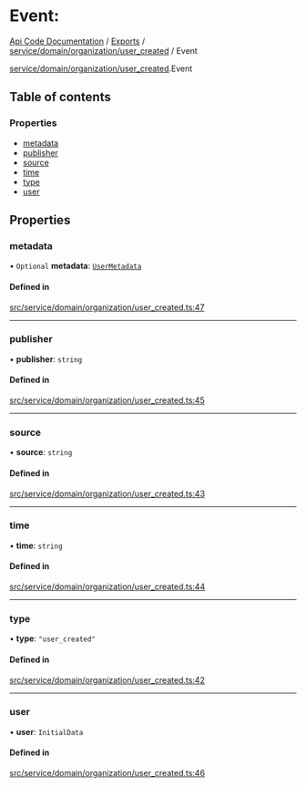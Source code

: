 # Event: 
 
[Api Code Documentation](../README.md) / [Exports](../modules.md) / [service/domain/organization/user\_created](../modules/service_domain_organization_user_created.md) / Event

[service/domain/organization/user\_created](../modules/service_domain_organization_user_created.md).Event

## Table of contents

### Properties

- [metadata](service_domain_organization_user_created.Event.md#metadata)
- [publisher](service_domain_organization_user_created.Event.md#publisher)
- [source](service_domain_organization_user_created.Event.md#source)
- [time](service_domain_organization_user_created.Event.md#time)
- [type](service_domain_organization_user_created.Event.md#type)
- [user](service_domain_organization_user_created.Event.md#user)

## Properties

### metadata

• `Optional` **metadata**: [`UserMetadata`](../modules/service_domain_metadata.md#usermetadata)

#### Defined in

[src/service/domain/organization/user_created.ts:47](https://github.com/openkfw/TruBudget/blob/086d599/api/src/service/domain/organization/user_created.ts#L47)

___

### publisher

• **publisher**: `string`

#### Defined in

[src/service/domain/organization/user_created.ts:45](https://github.com/openkfw/TruBudget/blob/086d599/api/src/service/domain/organization/user_created.ts#L45)

___

### source

• **source**: `string`

#### Defined in

[src/service/domain/organization/user_created.ts:43](https://github.com/openkfw/TruBudget/blob/086d599/api/src/service/domain/organization/user_created.ts#L43)

___

### time

• **time**: `string`

#### Defined in

[src/service/domain/organization/user_created.ts:44](https://github.com/openkfw/TruBudget/blob/086d599/api/src/service/domain/organization/user_created.ts#L44)

___

### type

• **type**: ``"user_created"``

#### Defined in

[src/service/domain/organization/user_created.ts:42](https://github.com/openkfw/TruBudget/blob/086d599/api/src/service/domain/organization/user_created.ts#L42)

___

### user

• **user**: `InitialData`

#### Defined in

[src/service/domain/organization/user_created.ts:46](https://github.com/openkfw/TruBudget/blob/086d599/api/src/service/domain/organization/user_created.ts#L46)
